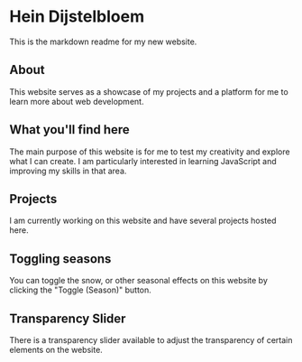 # Hein Dijstelbloem

This is the markdown readme for my new website.

## About

This website serves as a showcase of my projects and a platform for me to learn more about web development.

## What you'll find here

The main purpose of this website is for me to test my creativity and explore what I can create. I am particularly interested in learning JavaScript and improving my skills in that area.

## Projects

I am currently working on this website and have several projects hosted here.

## Toggling seasons

You can toggle the snow, or other seasonal effects on this website by clicking the "Toggle (Season)" button.

## Transparency Slider

There is a transparency slider available to adjust the transparency of certain elements on the website.

